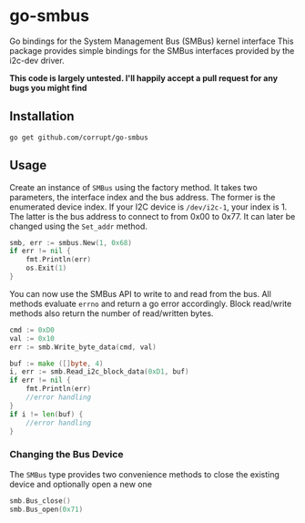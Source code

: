 # go-smbus
Go bindings for the System Management Bus (SMBus) kernel interface
This package provides simple bindings for the SMBus interfaces provided by the i2c-dev driver.

**This code is largely untested. I'll happily accept a pull request for any bugs you might find**

## Installation

    go get github.com/corrupt/go-smbus

## Usage

Create an instance of `SMBus` using the factory method. It takes two parameters, the interface index and the bus address. The former is the enumerated device index. If your I2C device is `/dev/i2c-1`, your index is 1.
The latter is the bus address to connect to from 0x00 to 0x77. It can later be changed using the `Set_addr` method.

```go
smb, err := smbus.New(1, 0x68)
if err != nil {
    fmt.Println(err)              
    os.Exit(1)  
}
```

You can now use the SMBus API to write to and read from the bus. All methods evaluate `errno` and return a go error accordingly. Block read/write methods also return the number of read/written bytes.

```go
cmd := 0xD0
val := 0x10
err := smb.Write_byte_data(cmd, val)

buf := make ([]byte, 4)
i, err := smb.Read_i2c_block_data(0xD1, buf)
if err != nil {
    fmt.Println(err)              
    //error handling
}
if i != len(buf) {
    //error handling
}
```

### Changing the Bus Device

The `SMBus` type provides two convenience methods to close the existing device and optionally open a new one

```go
smb.Bus_close()
smb.Bus_open(0x71)
```
